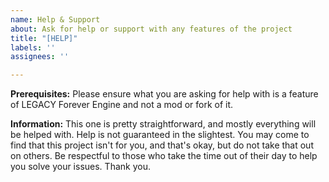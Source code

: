```yaml
---
name: Help & Support
about: Ask for help or support with any features of the project
title: "[HELP]"
labels: ''
assignees: ''

---
```


**Prerequisites:**
Please ensure what you are asking for help with is a feature of LEGACY Forever Engine and not a mod or fork of it.

**Information:**
This one is pretty straightforward, and mostly everything will be helped with. Help is not guaranteed in the slightest. You may come to find that this project isn't for you, and that's okay, but do not take that out on others. Be respectful to those who take the time out of their day to help you solve your issues. Thank you.
